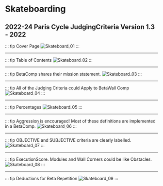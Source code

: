 # Skateboarding

## 2022-24 Paris Cycle JudgingCriteria Version 1.3 - 2022

::: tip Cover Page
![Skateboard_01](/Skateboard_01.png)
:::

---

::: tip Table of Contents
![Skateboard_02](/Skateboard_02.png)
:::

---

::: tip BetaComp shares their mission statement.
![Skateboard_03](/Skateboard_03.png)
:::

---

::: tip All of the Judging Criteria could Apply to BetaWall Comp
![Skateboard_04](/Skateboard_04.png)
:::

---

::: tip Percentages 
![Skateboard_05](/Skateboard_05.png)
:::

---

::: tip Aggression is encouraged! Most of these definitions are implemented in a BetaComp.
![Skateboard_06](/Skateboard_06.png)
:::

---

::: tip OBJECTIVE and SUBJECTIVE criteria are clearly labelled.
![Skateboard_07](/Skateboard_07.png)
:::

---

::: tip ExecutionScore. Modules and Wall Corners could be like Obstacles.
![Skateboard_08](/Skateboard_08.png)
:::

---

::: tip Deductions for Beta Repetition 
![Skateboard_09](/Skateboard_09.png)
:::